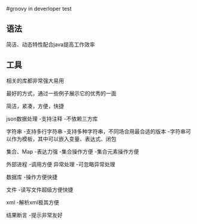 #groovy in deverloper test

## 语法
简洁、动态特性配合java提高工作效率
## 工具
相关的库都非常强大易用

最好的方式，通过一些例子展示它的优秀的一面

简洁，紧凑，方便，快捷

json数据处理
-支持注释
-不依赖三方库

字符串
-支持多行字符串
-支持多种字符串，不同场合用最合适的版本
-字符串可以作为模板，其中可以嵌入变量、表达式、闭包

集合、Map
-表达力强
-集合操作方便
-集合元素操作方便

外部进程
-调用方便
异常处理
-可忽略异常处理

数据库
-操作方便快捷

文件
-读写文件超级方便快捷

xml
-解析xml极其方便

结果断言
-提示非常友好


